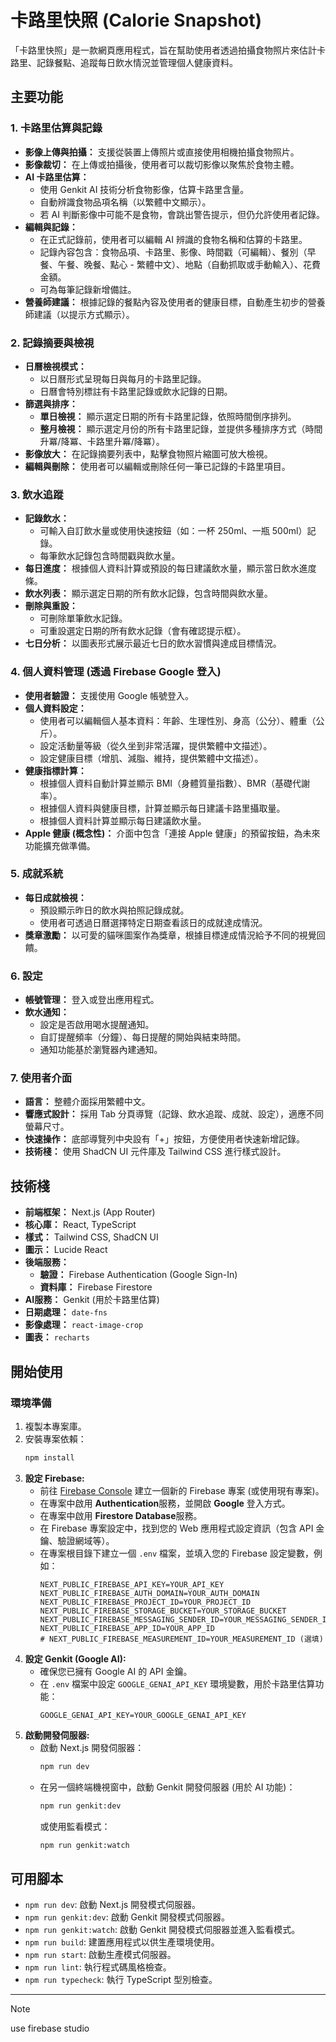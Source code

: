 # 卡路里快照 (Calorie Snapshot)

「卡路里快照」是一款網頁應用程式，旨在幫助使用者透過拍攝食物照片來估計卡路里、記錄餐點、追蹤每日飲水情況並管理個人健康資料。

## 主要功能

### 1. 卡路里估算與記錄
- **影像上傳與拍攝：** 支援從裝置上傳照片或直接使用相機拍攝食物照片。
- **影像裁切：** 在上傳或拍攝後，使用者可以裁切影像以聚焦於食物主體。
- **AI 卡路里估算：**
    - 使用 Genkit AI 技術分析食物影像，估算卡路里含量。
    - 自動辨識食物品項名稱（以繁體中文顯示）。
    - 若 AI 判斷影像中可能不是食物，會跳出警告提示，但仍允許使用者記錄。
- **編輯與記錄：**
    - 在正式記錄前，使用者可以編輯 AI 辨識的食物名稱和估算的卡路里。
    - 記錄內容包含：食物品項、卡路里、影像、時間戳（可編輯）、餐別（早餐、午餐、晚餐、點心 - 繁體中文）、地點（自動抓取或手動輸入）、花費金額。
    - 可為每筆記錄新增備註。
- **營養師建議：** 根據記錄的餐點內容及使用者的健康目標，自動產生初步的營養師建議（以提示方式顯示）。

### 2. 記錄摘要與檢視
- **日曆檢視模式：**
    - 以日曆形式呈現每日與每月的卡路里記錄。
    - 日曆會特別標註有卡路里記錄或飲水記錄的日期。
- **篩選與排序：**
    - **單日檢視：** 顯示選定日期的所有卡路里記錄，依照時間倒序排列。
    - **整月檢視：** 顯示選定月份的所有卡路里記錄，並提供多種排序方式（時間升冪/降冪、卡路里升冪/降冪）。
- **影像放大：** 在記錄摘要列表中，點擊食物照片縮圖可放大檢視。
- **編輯與刪除：** 使用者可以編輯或刪除任何一筆已記錄的卡路里項目。

### 3. 飲水追蹤
- **記錄飲水：**
    - 可輸入自訂飲水量或使用快速按鈕（如：一杯 250ml、一瓶 500ml）記錄。
    - 每筆飲水記錄包含時間戳與飲水量。
- **每日進度：** 根據個人資料計算或預設的每日建議飲水量，顯示當日飲水進度條。
- **飲水列表：** 顯示選定日期的所有飲水記錄，包含時間與飲水量。
- **刪除與重設：**
    - 可刪除單筆飲水記錄。
    - 可重設選定日期的所有飲水記錄（會有確認提示框）。
- **七日分析：** 以圖表形式展示最近七日的飲水習慣與達成目標情況。

### 4. 個人資料管理 (透過 Firebase Google 登入)
- **使用者驗證：** 支援使用 Google 帳號登入。
- **個人資料設定：**
    - 使用者可以編輯個人基本資料：年齡、生理性別、身高（公分）、體重（公斤）。
    - 設定活動量等級（從久坐到非常活躍，提供繁體中文描述）。
    - 設定健康目標（增肌、減脂、維持，提供繁體中文描述）。
- **健康指標計算：**
    - 根據個人資料自動計算並顯示 BMI（身體質量指數）、BMR（基礎代謝率）。
    - 根據個人資料與健康目標，計算並顯示每日建議卡路里攝取量。
    - 根據個人資料計算並顯示每日建議飲水量。
- **Apple 健康 (概念性)：** 介面中包含「連接 Apple 健康」的預留按鈕，為未來功能擴充做準備。

### 5. 成就系統
- **每日成就檢視：**
    - 預設顯示昨日的飲水與拍照記錄成就。
    - 使用者可透過日曆選擇特定日期查看該日的成就達成情況。
- **獎章激勵：** 以可愛的貓咪圖案作為獎章，根據目標達成情況給予不同的視覺回饋。

### 6. 設定
- **帳號管理：** 登入或登出應用程式。
- **飲水通知：**
    - 設定是否啟用喝水提醒通知。
    - 自訂提醒頻率（分鐘）、每日提醒的開始與結束時間。
    - 通知功能基於瀏覽器內建通知。

### 7. 使用者介面
- **語言：** 整體介面採用繁體中文。
- **響應式設計：** 採用 Tab 分頁導覽（記錄、飲水追蹤、成就、設定），適應不同螢幕尺寸。
- **快速操作：** 底部導覽列中央設有「+」按鈕，方便使用者快速新增記錄。
- **技術棧：** 使用 ShadCN UI 元件庫及 Tailwind CSS 進行樣式設計。

## 技術棧

- **前端框架：** Next.js (App Router)
- **核心庫：** React, TypeScript
- **樣式：** Tailwind CSS, ShadCN UI
- **圖示：** Lucide React
- **後端服務：**
    - **驗證：** Firebase Authentication (Google Sign-In)
    - **資料庫：** Firebase Firestore
- **AI服務：** Genkit (用於卡路里估算)
- **日期處理：** `date-fns`
- **影像處理：** `react-image-crop`
- **圖表：** `recharts`

## 開始使用

### 環境準備
1.  複製本專案庫。
2.  安裝專案依賴：
    ```bash
    npm install
    ```
3.  **設定 Firebase:**
    *   前往 [Firebase Console](https://console.firebase.google.com/) 建立一個新的 Firebase 專案 (或使用現有專案)。
    *   在專案中啟用 **Authentication**服務，並開啟 **Google** 登入方式。
    *   在專案中啟用 **Firestore Database**服務。
    *   在 Firebase 專案設定中，找到您的 Web 應用程式設定資訊（包含 API 金鑰、驗證網域等）。
    *   在專案根目錄下建立一個 `.env` 檔案，並填入您的 Firebase 設定變數，例如：
        ```env
        NEXT_PUBLIC_FIREBASE_API_KEY=YOUR_API_KEY
        NEXT_PUBLIC_FIREBASE_AUTH_DOMAIN=YOUR_AUTH_DOMAIN
        NEXT_PUBLIC_FIREBASE_PROJECT_ID=YOUR_PROJECT_ID
        NEXT_PUBLIC_FIREBASE_STORAGE_BUCKET=YOUR_STORAGE_BUCKET
        NEXT_PUBLIC_FIREBASE_MESSAGING_SENDER_ID=YOUR_MESSAGING_SENDER_ID
        NEXT_PUBLIC_FIREBASE_APP_ID=YOUR_APP_ID
        # NEXT_PUBLIC_FIREBASE_MEASUREMENT_ID=YOUR_MEASUREMENT_ID (選填)
        ```
4.  **設定 Genkit (Google AI):**
    *   確保您已擁有 Google AI 的 API 金鑰。
    *   在 `.env` 檔案中設定 `GOOGLE_GENAI_API_KEY` 環境變數，用於卡路里估算功能：
        ```env
        GOOGLE_GENAI_API_KEY=YOUR_GOOGLE_GENAI_API_KEY
        ```
5.  **啟動開發伺服器:**
    *   啟動 Next.js 開發伺服器：
        ```bash
        npm run dev
        ```
    *   在另一個終端機視窗中，啟動 Genkit 開發伺服器 (用於 AI 功能)：
        ```bash
        npm run genkit:dev
        ```
        或使用監看模式：
        ```bash
        npm run genkit:watch
        ```

## 可用腳本

-   `npm run dev`: 啟動 Next.js 開發模式伺服器。
-   `npm run genkit:dev`: 啟動 Genkit 開發模式伺服器。
-   `npm run genkit:watch`: 啟動 Genkit 開發模式伺服器並進入監看模式。
-   `npm run build`: 建置應用程式以供生產環境使用。
-   `npm run start`: 啟動生產模式伺服器。
-   `npm run lint`: 執行程式碼風格檢查。
-   `npm run typecheck`: 執行 TypeScript 型別檢查。

---
> [!NOTE]
> use firebase studio
